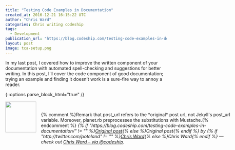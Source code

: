 ```yaml
---
title: "Testing Code Examples in Documentation"
created_at: 2016-12-21 16:15:22 UTC
author: "Chris Ward"
categories: Chris writing codeship
tags: 
  - Development
publication_url: "https://blog.codeship.com/testing-code-examples-in-documentation/"
layout: post
image: tca-setup.png
---
```

In my last post, I covered how to improve the written component of your documentation with automated spell-checking and suggestions for better writing. In this post, I’ll cover the code component of good documentation; trying an example and finding it doesn’t work is a sure-fire way to annoy a reader.


{::options parse_block_html="true" /}
<div class="author">
   <img src="http://www.rss-specifications.com/rss-spec-rss.gif" style="width: 96px; height: 96;">
   <span style="position: absolute; padding: 32px 15px;">{% comment %}Remark that post_url refers to the *original* post url, not Jekyll's post_url variable. Moreover, planet.rb preprocesses the substitutions with Mustache.{% endcomment %}
      <i>{% if "https://blog.codeship.com/testing-code-examples-in-documentation/" != "" %}<a href="https://blog.codeship.com/testing-code-examples-in-documentation/">Original post</a>{% else %}Original post{% endif %} by {% if "http://twitter.com/poteland" != "" %}<a href="http://twitter.com/poteland">Chris Ward</a>{% else %}Chris Ward{% endif %} &mdash; check out <a href="https://blog.codeship.com">Chris Ward – via @codeship</a>.</i>
  </span>
</div>
